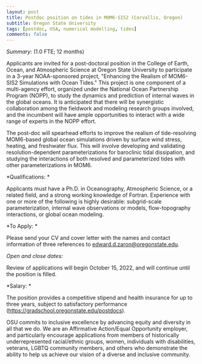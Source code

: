 ```yaml
---
layout: post
title: Postdoc position on tides in MOM6-SIS2 (Corvallis, Oregon)
subtitle: Oregon State University
tags: [postdoc, USA, numerical modelling, tides]
comments: false
---
```

*Summary:* (1.0 FTE; 12 months)

Applicants are invited for a post-doctoral position in the College of
Earth, Ocean, and Atmospheric Science at Oregon State University to
participate in a 3-year NOAA-sponsored project, "Enhancing the Realism
of MOM6-SIS2 Simulations with Ocean Tides." This project is one
component of a multi-agency effort, organized under the National Ocean
Partnership Program (NOPP), to study the dynamics and prediction of
internal waves in the global oceans. It is anticipated that there will
be synergistic collaboration among the fieldwork and modeling research
groups involved, and the incumbent will have ample opportunities to
interact with a wide range of experts in the NOPP effort.


The post-doc will spearhead efforts to improve the realism of
tide-resolving MOM6-based global ocean simulations driven by surface
wind stress, heating, and freshwater flux. This will involve developing
and validating resolution-dependent parameterizations for baroclinic
tidal dissipation, and studying the interactions of both resolved and
parameterized tides with other parameterizations in MOM6.


*Qualifications: *

Applicants must have a Ph.D. in Oceanography, Atmospheric Science, or a
related field, and a strong working knowledge of Fortran. Experience
with one or more of the following is highly desirable: subgrid-scale
parameterization, internal wave observations or models, flow-topography
interactions, or global ocean modeling.


*To Apply: *

Please send your CV and cover letter with the names and contact
information of three references to edward.d.zaron@oregonstate.edu.


*Open and close dates:*

Review of applications will begin October 15, 2022, and will continue
until the position is filled.


*Salary: *

The position provides a competitive stipend and health insurance for up
to three years, subject to satisfactory performance
(https://gradschool.oregonstate.edu/postdocs).


OSU commits to inclusive excellence by advancing equity and diversity in
all that we do. We are an Affirmative Action/Equal Opportunity employer,
and particularly encourage applications from members of historically
underrepresented racial/ethnic groups, women, individuals with
disabilities, veterans, LGBTQ community members, and others who
demonstrate the ability to help us achieve our vision of a diverse and
inclusive community.
